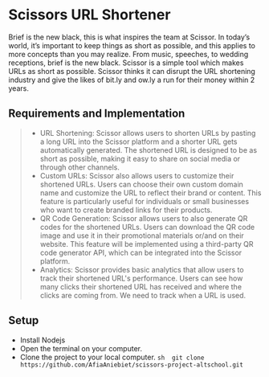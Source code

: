 # Scissors URL Shortener

Brief is the new black, this is what inspires the team at Scissor. In today’s world, it’s important to keep things as short as possible, and this applies to more concepts than you may realize. From music, speeches, to wedding receptions, brief is the new black. Scissor is a simple tool which makes URLs as short as possible. Scissor thinks it can disrupt the URL shortening industry and give the likes of bit.ly and ow.ly a run for their money within 2 years.

## Requirements and Implementation

> - URL Shortening:
>   Scissor allows users to shorten URLs by pasting a long URL into the Scissor platform and a
>   shorter URL gets automatically generated. The shortened URL is designed to be as short as
>   possible, making it easy to share on social media or through other channels.
> - Custom URLs:
>   Scissor also allows users to customize their shortened URLs. Users can choose their own
>   custom domain name and customize the URL to reflect their brand or content. This feature is
>   particularly useful for individuals or small businesses who want to create branded links for their products.
> - QR Code Generation:
>   Scissor allows users to also generate QR codes for the shortened URLs. Users can download
>   the QR code image and use it in their promotional materials or/and on their website. This
>   feature will be implemented using a third-party QR code generator API, which can be integrated
>   into the Scissor platform.
> - Analytics:
>   Scissor provides basic analytics that allow users to track their shortened URL's performance.
>   Users can see how many clicks their shortened URL has received and where the clicks are
>   coming from. We need to track when a URL is used.

## Setup

- Install Nodejs
- Open the terminal on your computer.
- Clone the project to your local computer.
  `sh 
git clone https://github.com/AfiaAniebiet/scissors-project-altschool.git
`
